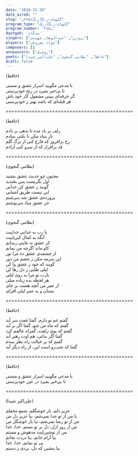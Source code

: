 ```yaml
---
date: "2020-12-28"
date_aired: ""
slug: "گلهای-رنگارنگ/۲۷۵ب"
program_type: "گلهای-رنگارنگ"
program_number: '۲۷۵ب'
dastgah: 'سه‌گاه'
singers: ["پروین", "عبدالوهاب شهیدی"]
players: ["جواد معروفی"]
composers: []
announcers: ["روشنک"]
poets: ["حافظ", "نظامی گنجوی", "علی‌اکبر شیدا"]
draft: false
---
```


(حافظ)  

با مدعی مگویید اسرار عشق و مستی  
تا بی‌خبر بمیرد در رنج خودپرستی  
گر خرقه‌ای ببینی مشغول کار خود باش  
هر قبله‌ای که باشد بهتر ز خودپرستی  

============================================  

(حافظ)  

زلف بر باد مده تا ندهی بر بادم  
ناز بنیاد مکن تا نکنی بنیادم  
رخ برافروز که فارغ کنی از برگ گلم  
قد برافراز که از سرو کنی آزادم  

============================================  

(نظامی گنجوی)  

مجنون چو حدیث عشق بشنید  
اول بگریست پس بخندید  
گویند ز عشق كن جدایی  
این نیست طریق آشنایی  
پرورده‌ی عشق شد سرشتم  
جز عشق مباد سرنوشتم  

============================================  

(نظامی گنجوی)  

یا رب به خدایی خداییت  
آنگه به کمال کبریاییت  
کز عشق به غایتی رسانم  
کاو ماند اگرچه من نمانم  
از چشمه‌ی عشق ده مرا نور  
این سرمه مکن ز چشم من دور  
گویند که خود ز عشق وا کن  
لیلی طلبی ز دل رها كن  
یارب تو مرا به روی لیلی  
هر لحظه بده زیاده میلی  
از عمر من آنچه هست بر جای  
بستان و به عمر لیلی افزای  

============================================  

(حافظ)  

گفتم غم تو دارم، گفتا غمت سر آید  
گفتم که ماه من شو، گفتا اگر بر آید  
گفتم که بوی زلفت، گمراه عالمم كرد  
گفتا اگر بدانی، هم اوت رهبر آید  
گفتم که بر خیالت راه نظر ببندم  
گفتا که شب‌رو است این، از راه دیگر آید  

============================================  

(حافظ)  

با مدعی مگویید اسرار عشق و مستی  
تا بی‌خبر بمیرد در عین خودپرستی  

============================================  

(علی‌اکبر شیدا)  

عزیز دلم، یار خوشگلم، شمع محفلم  
یا من از تو جدا نمی‌شم، بیا عزیز دل من  
من از تو رضا نمی‌شم، بیا یار خوشگل من  
من از روز ازل، دل بر تو بستم، خدا، خدا  
من از نوشین‌لبت مدهوش و مستم  
بیا آرام جانم، بیا دردت بجانم  
بی تو نمانم، خدا، خدا  
بیا بنشین که دل، بردی ز دستم  
